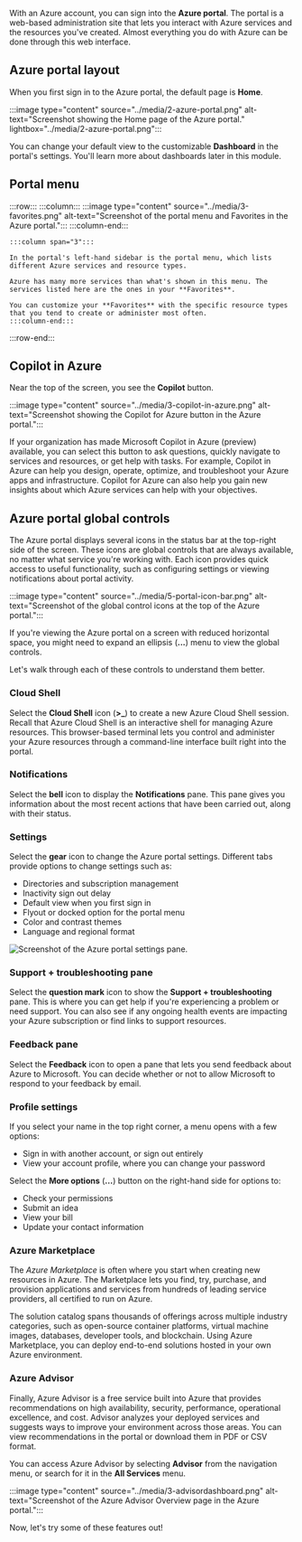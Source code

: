 With an Azure account, you can sign into the **Azure portal**. The portal is a web-based administration site that lets you interact with Azure services and the resources you've created. Almost everything you do with Azure can be done through this web interface.

## Azure portal layout

When you first sign in to the Azure portal, the default page is **Home**.

:::image type="content" source="../media/2-azure-portal.png" alt-text="Screenshot showing the Home page of the Azure portal." lightbox="../media/2-azure-portal.png":::

You can change your default view to the customizable **Dashboard** in the portal's settings. You'll learn more about dashboards later in this module.

## Portal menu

:::row:::
    :::column:::
    :::image type="content" source="../media/3-favorites.png" alt-text="Screenshot of the portal menu and Favorites in the Azure portal.":::
    :::column-end:::

    :::column span="3":::

    In the portal's left-hand sidebar is the portal menu, which lists different Azure services and resource types.

    Azure has many more services than what's shown in this menu. The services listed here are the ones in your **Favorites**.

    You can customize your **Favorites** with the specific resource types that you tend to create or administer most often.
    :::column-end:::
:::row-end:::

## Copilot in Azure

Near the top of the screen, you see the **Copilot** button.

:::image type="content" source="../media/3-copilot-in-azure.png" alt-text="Screenshot showing the Copilot for Azure button in the Azure portal.":::

If your organization has made Microsoft Copilot in Azure (preview) available, you can select this button to ask questions, quickly navigate to services and resources, or get help with tasks. For example, Copilot in Azure can help you design, operate, optimize, and troubleshoot your Azure apps and infrastructure. Copilot for Azure can also help you gain new insights about which Azure services can help with your objectives.

## Azure portal global controls

The Azure portal displays several icons in the status bar at the top-right side of the screen. These icons are global controls that are always available, no matter what service you're working with. Each icon provides quick access to useful functionality, such as configuring settings or viewing notifications about portal activity.

:::image type="content" source="../media/5-portal-icon-bar.png" alt-text="Screenshot of the global control icons at the top of the Azure portal.":::

If you're viewing the Azure portal on a screen with reduced horizontal space, you might need to expand an ellipsis (**...**) menu to view the global controls.

Let's walk through each of these controls to understand them better.

### Cloud Shell

Select the **Cloud Shell** icon (**>_**) to create a new Azure Cloud Shell session. Recall that Azure Cloud Shell is an interactive shell for managing Azure resources. This browser-based terminal lets you control and administer your Azure resources through a command-line interface built right into the portal.

### Notifications

Select the **bell** icon to display the **Notifications** pane. This pane gives you information about the most recent actions that have been carried out, along with their status.

### Settings

Select the **gear** icon to change the Azure portal settings. Different tabs provide options to change settings such as:

- Directories and subscription management
- Inactivity sign out delay
- Default view when you first sign in
- Flyout or docked option for the portal menu
- Color and contrast themes
- Language and regional format

![Screenshot of the Azure portal settings pane.](../media/3-settings-pane.png)

### Support + troubleshooting pane

Select the **question mark** icon to show the **Support + troubleshooting** pane. This is where you can get help if you're experiencing a problem or need support. You can also see if any ongoing health events are impacting your Azure subscription or find links to support resources.

### Feedback pane

Select the **Feedback** icon to open a pane that lets you send feedback about Azure to Microsoft. You can decide whether or not to allow Microsoft to respond to your feedback by email.

### Profile settings

If you select your name in the top right corner, a menu opens with a few options:

- Sign in with another account, or sign out entirely
- View your account profile, where you can change your password

Select the **More options** (**...**) button on the right-hand side for options to:

- Check your permissions
- Submit an idea
- View your bill
- Update your contact information

### Azure Marketplace

The *Azure Marketplace* is often where you start when creating new resources in Azure. The Marketplace lets you find, try, purchase, and provision applications and services from hundreds of leading service providers, all certified to run on Azure.

The solution catalog spans thousands of offerings across multiple industry categories, such as open-source container platforms, virtual machine images, databases, developer tools, and blockchain. Using Azure Marketplace, you can deploy end-to-end solutions hosted in your own Azure environment.

### Azure Advisor

Finally, Azure Advisor is a free service built into Azure that provides recommendations on high availability, security, performance, operational excellence, and cost. Advisor analyzes your deployed services and suggests ways to improve your environment across those areas. You can view recommendations in the portal or download them in PDF or CSV format.

You can access Azure Advisor by selecting **Advisor** from the navigation menu, or search for it in the **All Services** menu.

:::image type="content" source="../media/3-advisordashboard.png" alt-text="Screenshot of the Azure Advisor Overview page in the Azure portal.":::

Now, let's try some of these features out!

